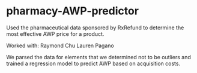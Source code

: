 # pharmacy-AWP-predictor
Used the pharmaceutical data sponsored by RxRefund to determine the most effective AWP price for a product.

Worked with:
    Raymond Chu
    Lauren Pagano
    
We parsed the data for elements that we determined not to be outliers 
and trained a regression model to predict AWP based on acquisition costs.
